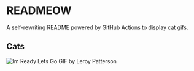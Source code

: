 # READMEOW

A self-rewriting README powered by GitHub Actions to display cat gifs.

## Cats

![Im Ready Lets Go GIF by Leroy Patterson](https://media1.giphy.com/media/CjmvTCZf2U3p09Cn0h/200.gif?cid=9acd02da8oc4bmlj2pnsmbmf1pvtdyzph8gmkdjqs121e6he&ep=v1_gifs_search&rid=200.gif&ct=g)
